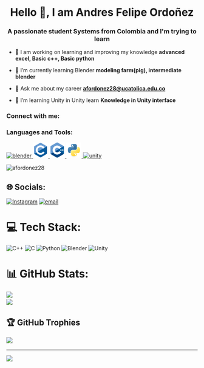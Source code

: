 <h1 align="center">Hello 👋, I am Andres Felipe Ordoñez</h1>
<h3 align="center">A passionate student Systems from Colombia and I'm trying to learn</h3>

- 🔭 I am working on learning and improving my knowledge **advanced excel, Basic c++, Basic python**

- 🌱 I’m currently learning Blender **modeling farm(pig), intermediate blender**

- 💬 Ask me about my career **afordonez28@ucatolica.edu.co**

- 🌛 I’m learning Unity in Unity learn **Knowledge in Unity interface**

<h3 align="left">Connect with me:</h3>
<p align="left">
</p>

<h3 align="left">Languages and Tools:</h3>
<p align="left"> <a href="https://www.blender.org/" target="_blank" rel="noreferrer"> <img src="https://download.blender.org/branding/community/blender_community_badge_white.svg" alt="blender" width="40" height="40"/> </a> <a href="https://www.cprogramming.com/" target="_blank" rel="noreferrer"> <img src="https://raw.githubusercontent.com/devicons/devicon/master/icons/c/c-original.svg" alt="c" width="40" height="40"/> </a> <a href="https://www.w3schools.com/cpp/" target="_blank" rel="noreferrer"> <img src="https://raw.githubusercontent.com/devicons/devicon/master/icons/cplusplus/cplusplus-original.svg" alt="cplusplus" width="40" height="40"/> </a> <a href="https://www.python.org" target="_blank" rel="noreferrer"> <img src="https://raw.githubusercontent.com/devicons/devicon/master/icons/python/python-original.svg" alt="python" width="40" height="40"/> </a> <a href="https://unity.com/" target="_blank" rel="noreferrer"> <img src="https://www.vectorlogo.zone/logos/unity3d/unity3d-icon.svg" alt="unity" width="40" height="40"/> </a> </p>

<p><img align="center" src="https://github-readme-stats.vercel.app/api/top-langs?username=afordonez28&show_icons=true&locale=en&layout=compact" alt="afordonez28" /></p>




## 🌐 Socials:
[![Instagram](https://img.shields.io/badge/Instagram-%23E4405F.svg?logo=Instagram&logoColor=white)](https://instagram.com/kermitelsapoo) [![email](https://img.shields.io/badge/Email-D14836?logo=gmail&logoColor=white)](mailto:afordonez28@ucatolica.edu.co) 

# 💻 Tech Stack:
![C++](https://img.shields.io/badge/c++-%2300599C.svg?style=for-the-badge&logo=c%2B%2B&logoColor=white) ![C](https://img.shields.io/badge/c-%2300599C.svg?style=for-the-badge&logo=c&logoColor=white) ![Python](https://img.shields.io/badge/python-3670A0?style=for-the-badge&logo=python&logoColor=ffdd54) ![Blender](https://img.shields.io/badge/blender-%23F5792A.svg?style=for-the-badge&logo=blender&logoColor=white) ![Unity](https://img.shields.io/badge/unity-%23000000.svg?style=for-the-badge&logo=unity&logoColor=white)
# 📊 GitHub Stats:
![](https://github-readme-stats.vercel.app/api?username=afordonez28&theme=dark&hide_border=false&include_all_commits=false&count_private=false)<br/>
![](https://nirzak-streak-stats.vercel.app/?user=afordonez28&theme=dark&hide_border=false)<br/>


## 🏆 GitHub Trophies
![](https://github-profile-trophy.vercel.app/?username=afordonez28&theme=radical&no-frame=false&no-bg=true&margin-w=4)

---
[![](https://visitcount.itsvg.in/api?id=afordonez28&icon=0&color=0)](https://visitcount.itsvg.in)

<!-- Proudly created with GPRM ( https://gprm.itsvg.in ) -->
